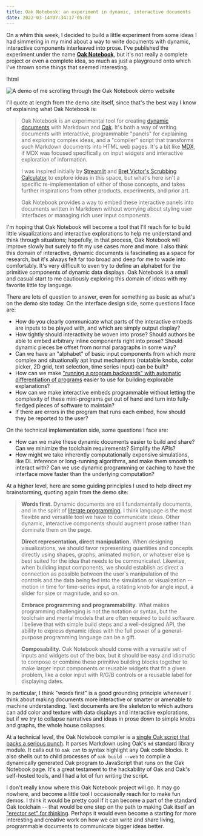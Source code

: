 ```yaml
---
title: Oak Notebook: an experiment in dynamic, interactive documents
date: 2022-03-14T07:34:17-05:00
---
```


On a whim this week, I decided to build a little experiment from some ideas I had simmering in my mind about a way to write documents with dynamic, interactive components interleaved into prose. I've published the experiment under the name **[Oak Notebook](https://thesephist.github.io/x-oak-notebook/)**, but it's not really a complete project or even a complete idea, so much as just a playground onto which I've thrown some things that seemed interesting.

!html <p>
    <img src="/img/oak-notebook-demo.gif" alt="A demo of me scrolling through the Oak Notebook demo website"
        style="border-radius: 1% / 1.5%;">
</p>

I'll quote at length from the demo site itself, since that's the best way I know of explaining what Oak Notebook is:

>Oak Notebook is an experimental tool for creating [dynamic documents](https://thesephist.com/posts/notation/#dynamic-notation) with Markdown and [Oak](https://oaklang.org/). It's both a way of writing documents with interactive, programmable "panels" for explaining and exploring complex ideas, and a "compiler" script that transforms such Markdown documents into HTML web pages. It's a bit like [MDX](https://mdxjs.com/), if MDX was focused specifically on input widgets and interactive exploration of information.
>
>I was inspired initially by [Streamlit](https://docs.streamlit.io/library/api-reference) and [Bret Victor's Scrubbing Calculator](http://worrydream.com/ScrubbingCalculator/) to explore ideas in this space, but what's here isn't a specific re-implementation of either of those concepts, and takes further inspirations from other products, experiments, and prior art.
>
>Oak Notebook provides a way to embed these interactive panels into documents written in Markdown without worrying about styling user interfaces or managing rich user input components.

I'm hoping that Oak Notebook will become a tool that I'll reach for to build little visualizations and interactive explorations to help me understand and think through situations; hopefully, in that process, Oak Notebook will improve slowly but surely to fit my use cases more and more. I also think this domain of interactive, dynamic documents is fascinating as a space for research, but it's always felt far too broad and deep for me to wade into comfortably. It's very difficult to even try to define an alphabet for the primitive components of dynamic data displays. Oak Notebook is a small and casual start to me cautiously exploring this domain of ideas with my favorite little toy language.

There are lots of question to answer, even for something as basic as what's on the demo site today. On the interface design side, some questions I face are:

- How do you clearly communicate what parts of the interactive embeds are inputs to be played with, and which are simply output display?
- How tightly should interactivity be woven into prose? Should authors be able to embed arbitrary inline components right into prose? Should dynamic pieces be offset from normal paragraphs in some way?
- Can we have an "alphabet" of basic input components from which more complex and situationally apt input mechanisms (rotatable knobs, color picker, 2D grid, text selection, time series input) can be built?
- How can we make ["running a program backwards" with automatic differentiation of programs](https://alpha.trycarbide.com/) easier to use for building explorable explanations?
- How can we make interactive embeds programmable without letting the complexity of these mini-programs get out of hand and turn into fully-fledged pieces of software to maintain?
- If there are errors in the program that runs each embed, how should they be reported to the user?

On the technical implementation side, some questions I face are:

- How can we make these dynamic documents easier to build and share? Can we minimize the toolchain requirements? Simplify the APIs?
- How might we take inherently computationally expensive simulations, like DL inference or long-running algorithms, and make them smooth to interact with? Can we use dynamic programming or caching to have the interface move faster than the underlying computation?

At a higher level, here are some guiding principles I used to help direct my brainstorming, quoting again from the demo site:

>**Words first.** Dynamic documents are still fundamentally documents, and in the spirit of [literate programming](https://en.wikipedia.org/wiki/Literate_programming), I think language is the most flexible and versatile tool we have to communicate ideas. Other dynamic, interactive components should augment prose rather than dominate them on the page.
>
>**Direct representation, direct manipulation.** When designing visualizations, we should favor representing quantities and concepts directly using shapes, graphs, animated motion, or whatever else is best suited for the idea that needs to be communicated. Likewise, when building input components, we should establish as direct a connection as possible between the user's manipulation of the controls and the data being fed into the simulation or visualization -- motion in time for time-series input, a rotating knob for angle input, a slider for size or magnitude, and so on.
>
>**Embrace programming and programmability.** What makes programming challenging is not the notation or syntax, but the toolchain and mental models that are often required to build software. I believe that with simple build steps and a well-designed API, the ability to express dynamic ideas with the full power of a general-purpose programming language can be a gift.
>
>**Composability.** Oak Notebook should come with a versatile set of inputs and widgets out of the box, but it should be easy and idiomatic to compose or combine these primitive building blocks together to make larger input components or reusable widgets that fit a given problem, like a color input with R/G/B controls or a reusable label for displaying dates.

In particular, I think "words first" is a good grounding principle whenever I think about making documents more interactive or smarter or amenable to machine understanding. Text documents are the skeleton to which authors can add color and texture with data displays and interactive explorations, but if we try to collapse narratives and ideas in prose down to simple knobs and graphs, the whole house collapses.

At a technical level, the Oak Notebook compiler is a [single Oak script that packs a serious punch](/highlight/https://raw.githubusercontent.com/thesephist/x-oak-notebook/da1513475af03504782040a448cc395c74b6263a/compile.oak?start=17&end=122). It parses Markdown using Oak's `md` standard library module. It calls out to `oak cat` to syntax highlight any Oak code blocks. It also shells out to child processes of `oak build --web` to compile a dynamically generated Oak program to JavaScript that runs on the Oak Notebook page. It's a great testament to the hackability of Oak and Oak's self-hosted tools, and I had a lot of fun writing the script.

I don't really know where this Oak Notebook project will go. It may go nowhere, and become a little tool I occasionally reach for to make fun demos. I think it would be pretty cool if it can become a part of the standard Oak toolchain -- that would be one step on the path to making Oak itself an ["erector set" for thinking](https://twitter.com/jessmartin/status/1451198781702111250). Perhaps it would even become a starting for more interesting and creative work on how we can write and share living, programmable documents to communicate bigger ideas better.

